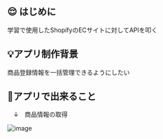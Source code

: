 ## :relieved: はじめに
学習で使用したShopifyのECサイトに対してAPIを叩く

## 💡アプリ制作背景
商品登録情報を一括管理できるようにしたい

## 💪アプリで出来ること

　↓　商品情報の取得

![image](https://github.com/user-attachments/assets/4d957cd3-2ca9-4291-949d-35156b74233b)


